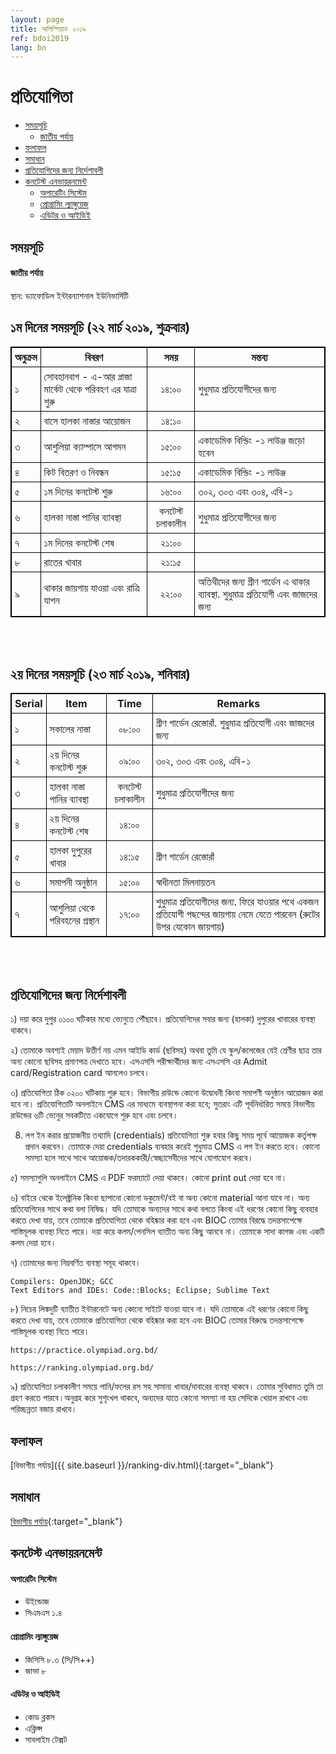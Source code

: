 ```yaml
---
layout: page
title: অলিম্পিয়াড ২০১৯
ref: bdoi2019
lang: bn
---
```

<style type="text/css">
.tg  {border-collapse:collapse;border-spacing:0;}
.tg td{padding:10px 5px;border-style:solid;border-width:1px;overflow:hidden;word-break:normal;border-color:black;}
.tg th{padding:10px 5px;border-style:solid;border-width:1px;overflow:hidden;word-break:normal;border-color:black;}
.tg .tg-0pky{border-color:inherit;text-align:left;vertical-align:top}
</style>
# প্রতিযোগিতা #

* [সময়সূচি](#সময়সূচি)
    * [জাতীয় পর্যায়](#জাতীয়-পর্যায়)
* [ফলাফল](#ফলাফল)
* [সমাধান](#সমাধান)
* [প্রতিযোগিদের জন্য নির্দেশাবলী](#প্রতিযোগিদের-জন্য-নির্দেশাবলী)
* [কনটেস্ট এনভায়রনমেন্ট](#কনটেস্ট-এনভায়রনমেন্ট)
    * [অপারেটিং সিস্টেম](#অপারেটিং-সিস্টেম)
    * [প্রোগ্রামিং ল্যাঙ্গুয়েজ](#প্রোগ্রামিং-ল্যাঙ্গুয়েজ)
    * [এডিটর ও আইডিই](#এডিটর-ও-আইডিই)

## সময়সূচি ##

#### জাতীয় পর্যায় ####
স্থান: ড্যাফোডিল ইন্টারন্যাশনাল ইউনিভার্সিটি

<style>
  table{
      border-collapse: collapse;
      border-spacing: 0;
      border:1px solid #000000;
  }
  th{
      padding: 5px;
      border:1px solid #000000;
  }
  td{
      padding: 5px;
      border:1px solid #000000;
  }
</style>
## ১ম দিনের সময়সূচি (২২ মার্চ ২০১৯, শুক্রবার)

| অনুক্রম | বিবরণ | সময় | মন্তব্য |
|--------|------|:----:|---------|
| ১      | সোবহানবাগ - এ-আর প্লাজা মার্কেট থেকে পরিবহণ এর যাত্রা শুরু   | ১৪:০০ | শুধুমাত্র প্রতিযোগীদের জন্য |
| ২      | বাসে হালকা নাস্তার আয়োজন                         | ১৪:১০ | |
| ৩      | আশুলিয়া ক্যাম্পাসে আগমন                           | ১৫:০০ | একাডেমিক বিল্ডিং -১ লাউঞ্জ জড়ো হবেন |
| ৪      | কিট বিতরণ ও নিবন্ধন                              | ১৫:১৫ | একাডেমিক বিল্ডিং -১ লাউঞ্জ |
| ৫      | ১ম দিনের কনটেস্ট শুরু                              | ১৬:০০ | ৩০২, ৩০৩ এবং ৩০৪, এবি-১ |
| ৬      | হালকা নাস্তা পানির ব্যাবস্থা                           | কনটেস্ট চলাকালীন | শুধুমাত্র প্রতিযোগীদের জন্য |
| ৭      | ১ম দিনের কনটেস্ট শেষ                              | ২১:০০ | |
| ৮      | রাতের খাবার                                     | ২১:১৫ | |
| ৯      | থাকার জায়গায় যাওয়া এবং রাত্রি যাপন                     | ২২:০০ | অতিথীদের জন্য গ্রীণ গার্ডেন এ থাকার ব্যাবস্থা. শুধুমাত্র প্রতিযোগী এবং জাজদের জন্য |

<br /><br />

## ২য় দিনের সময়সূচি (২৩ মার্চ ২০১৯, শনিবার)

| Serial | Item | Time | Remarks |
|--------|------|:----:|---------|
| ১      | সকালের নাস্তা                                   | ০৮:০০ | গ্রীণ গার্ডেন রেস্তোরাঁ. শুধুমাত্র প্রতিযোগী এবং জাজদের জন্য |
| ২      | ২য় দিনের কনটেস্ট শুরু                              | ০৯:০০ | ৩০২, ৩০৩ এবং ৩০৪, এবি-১ |
| ৩      | হালকা নাস্তা পানির ব্যাবস্থা                           | কনটেস্ট চলাকালীন | শুধুমাত্র প্রতিযোগীদের জন্য |
| ৪      | ২য় দিনের কনটেস্ট শেষ                              | ১৪:০০ | |
| ৫      | হালকা দুপুরের খাবার                                | ১৪:১৫ | গ্রীণ গার্ডেন রেস্তোরাঁ |
| ৬      | সমাপনী অনুষ্ঠান                                   | ১৫:০০ | স্বাধীনতা মিলনায়তন |
| ৭      | আশুলিয়া থেকে পরিবহনের প্রস্থান                        | ১৭:০০ | শুধুমাত্র প্রতিযোগীদের জন্য. ফিরে যাওয়ার পথে একজন প্রতিযোগী পছন্দের জায়গায় নেমে যেতে পারবেন (রুটের উপর যেকোন জায়গায়) |

<br /><br />


## প্রতিযোগিদের জন্য নির্দেশাবলী ##

১) দয়া করে দুপুর ০১০০ ঘটিকার মধ্যে ভ্যেনুতে পৌঁছাবে। প্রতিযোগিদের সবার জন্য (হালকা) দুপুরের খাবারের ব্যবস্থা থাকবে।

২) তোমাকে অবশ্যই মেয়াদ উত্তীর্ণ নয় এমন আইডি কার্ড (ছবিসহ) অথবা তুমি যে স্কুল/কলেজের যেই শ্রেণীর ছাত্র তার অন্য কোনো ছবিসহ প্রমাণপত্র দেখাতে হবে। এসএসসি পরীক্ষার্থীদের জন্য এসএসসি এর Admit card/Registration card আনলেও চলবে।

৩) প্রতিযোগিতা ঠিক ০২০০ ঘটিকায় শুরু হবে। বিভাগীয় রাউন্ডে কোনো উদ্বোধনী কিংবা সমাপণী অনুষ্ঠান আয়োজন করা হবে না। প্রতিযোগিতাটি অনলাইনে CMS এর মাধ্যমে ব্যবস্থাপনা করা হবে; সুতরাং এটি পূর্বনির্ধারিত সময়ে বিভাগীয় রাউন্ডের ৬টি ভ্যেনুর সবকটিতে একযোগে শুরু হবে এবং চলবে।

8) লগ ইন করার প্রয়োজনীয় তথ্যাদি (credentials) প্রতিযোগিতা শুরু হবার কিছু সময় পূর্বে আয়োজক কর্তৃপক্ষ প্রদান করবেন। তোমাকে দেয়া credentials ব্যবহার করেই শুধুমাত্র CMS এ লগ ইন করতে হবে। কোনো সমস্যা হলে সাথে সাথে আয়োজক/তদারককারী/স্বেচ্ছাসেবীদের সাথে যোগাযোগ করবে।

৫) সমস্যাগুলি অনলাইনে CMS এ PDF ফরম্যাটে দেয়া থাকবে। কোনো print out দেয়া হবে না।

৬) বাইরে থেকে ইলেক্ট্রনিক কিংবা ছাপানো কোনো ডকুমেন্ট/বই বা অন্য কোনো material আনা যাবে না। অন্য প্রতিযোগিদের সাথে কথা বলা নিষিদ্ধ। যদি তোমাকে অন্যদের সাথে কথা বলতে কিংবা এই ধরণের কোনো কিছু ব্যবহার করতে দেখা যায়, তবে তোমাকে প্রতিযোগিতা থেকে বহিষ্কার করা হবে এবং BIOC তোমার বিরদ্ধে তদন্তসাপেক্ষে শাস্তিমূলক ব্যবস্থা নিতে পারে। দয়া করে কলম/পেনসিল ব্যাতীত অন্য কিছু আনবে না। তোমাকে সাদা কাগজ এবং একটি কলম দেয়া হবে।

৭) তোমাদের জন্য নিম্নবর্ণিত ব্যবস্থা সমূহ থাকবে।

```
Compilers: OpenJDK; GCC
Text Editors and IDEs: Code::Blocks; Eclipse; Sublime Text
```

৮) নিচের লিঙ্কদুটি ব্যাতীত ইন্টারনেটে অন্য কোনো সাইটে যাওয়া যাবে না। যদি তোমাকে এই ধরণের কোনো কিছু করতে দেখা যায়, তবে তোমাকে প্রতিযোগিতা থেকে বহিষ্কার করা হবে এবং BIOC তোমার বিরুদ্ধে তদন্তসাপেক্ষে শাস্তিমূলক ব্যবস্থা নিতে পারে।

```
https://practice.olympiad.org.bd/

https://ranking.olympiad.org.bd/
```

৯) প্রতিযোগিতা চলাকালীণ সময়ে পানি/ফলের রস সহ সামান্য খাবার/দাবারের ব্যবস্থা থাকবে। তোমার সুবিধামত তুমি তা গ্রহণ করতে পারবে।অনুগ্রহ করে সুশৃংখল থাকবে, অন্যদের যাতে কোনো সমস্যা না হয় সেদিকে খেয়াল রাখবে এবং পরিচ্ছন্নতা বজায় রাখবে।

## ফলাফল ##

[বিভাগীয় পর্যায়]({{ site.baseurl }}/ranking-div.html){:target="_blank"}


## সমাধান ##

[বিভাগীয় পর্যায়](https://drive.google.com/uc?export=download&id=1HvvU3ND1CdP0TJ9tpjS3hasVcrP2lWtC){:target="_blank"}


## কনটেস্ট এনভায়রনমেন্ট ##

#### অপারেটিং সিস্টেম ####
  * উইন্ডোজ
  * সিএমএস ১.৪

#### প্রোগ্রামিং ল্যাঙ্গুয়েজ ####
  * জিসিসি ৮.৩ (সি/সি++)
  * জাভা ৮

#### এডিটর ও আইডিই ####
  * কোড ব্লকস
  * এক্লিপ্স
  * সাবলাইম টেক্সট
